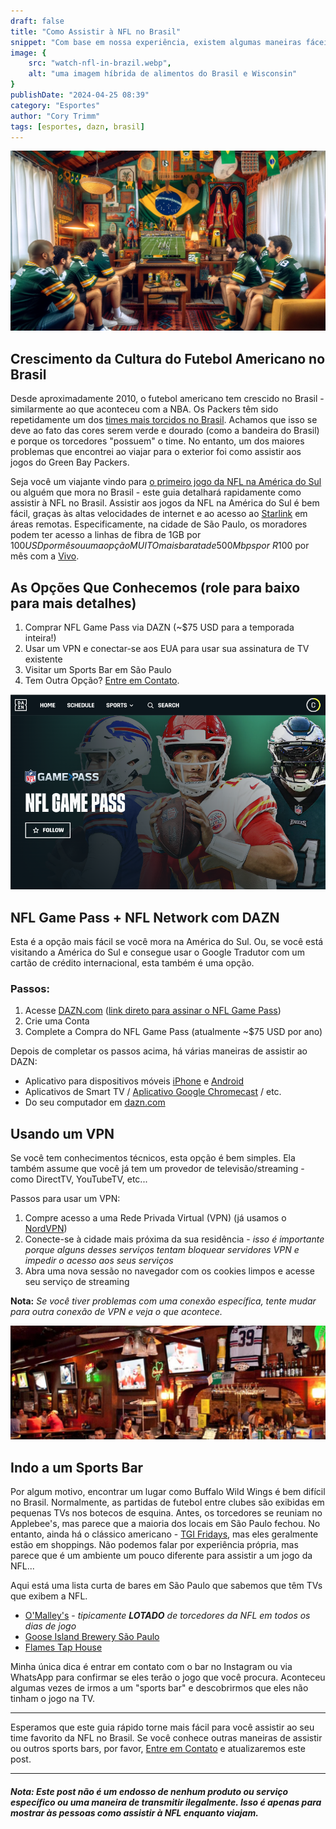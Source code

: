 ```yaml
---
draft: false
title: "Como Assistir à NFL no Brasil"
snippet: "Com base em nossa experiência, existem algumas maneiras fáceis de assistir aos jogos da NFL enquanto visita o Brasil."
image: {
    src: "watch-nfl-in-brazil.webp",
    alt: "uma imagem híbrida de alimentos do Brasil e Wisconsin"
}
publishDate: "2024-04-25 08:39"
category: "Esportes"
author: "Cory Trimm"
tags: [esportes, dazn, brasil]
---
```


![Foto de um conjunto de torcedores assistindo à NFL dentro de uma casa bem brasileira gerada por IA](../../../assets/watch-nfl-in-brazil.webp)

## Crescimento da Cultura do Futebol Americano no Brasil
Desde aproximadamente 2010, o futebol americano tem crescido no Brasil - similarmente ao que aconteceu com a NBA. Os Packers têm sido repetidamente um dos [times mais torcidos no Brasil](https://www.reddit.com/media?url=https%3A%2F%2Fi.redd.it%2F2x3s4o1xme7b1.jpg). Achamos que isso se deve ao fato das cores serem verde e dourado (como a bandeira do Brasil) e porque os torcedores "possuem" o time. No entanto, um dos maiores problemas que encontrei ao viajar para o exterior foi como assistir aos jogos do Green Bay Packers.

Seja você um viajante vindo para [o primeiro jogo da NFL na América do Sul](https://www.nfl.com/news/brazil-to-host-first-ever-nfl-regular-season-game-in-south-america-in-2024) ou alguém que mora no Brasil - este guia detalhará rapidamente como assistir à NFL no Brasil. Assistir aos jogos da NFL na América do Sul é bem fácil, graças às altas velocidades de internet e ao acesso ao [Starlink](https://www.starlink.com/) em áreas remotas. Especificamente, na cidade de São Paulo, os moradores podem ter acesso a linhas de fibra de 1GB por $100 USD por mês ou uma opção MUITO mais barata de 500 Mbps por ~R$100 por mês com a [Vivo](https://internet.vivo.com.br/ofertas/fibra/).

## As Opções Que Conhecemos (role para baixo para mais detalhes)
1. Comprar NFL Game Pass via DAZN (~$75 USD para a temporada inteira!)
2. Usar um VPN e conectar-se aos EUA para usar sua assinatura de TV existente
3. Visitar um Sports Bar em São Paulo
4. Tem Outra Opção? [Entre em Contato](/contact/).

<!-- ![imagem cortesia da NFL Brasil detalhando a porcentagem da população que gosta de cada time da NFL](../src/assets/nfl-brasil-team-fans.png)
_Imagem cortesia da [NFL Brasil](https://instagram.com/nflbrasil) (fonte: [Reddit](https://www.reddit.com/r/GreenBayPackers/comments/14fdmhw/the_packers_are_the_most_popular_nfl_team_in/))_ -->

![Captura de tela do NFL Gamepass no DAZN](../../../assets/nfl-game-pass-screenshot.png)

## NFL Game Pass + NFL Network com DAZN

Esta é a opção mais fácil se você mora na América do Sul. Ou, se você está visitando a América do Sul e consegue usar o Google Tradutor com um cartão de crédito internacional, esta também é uma opção.

### Passos:
1. Acesse [DAZN.com](https://dazn.com) ([link direto para assinar o NFL Game Pass](https://www.dazn.com/en-BR/account/content/NFL/signup))
1. Crie uma Conta
1. Complete a Compra do NFL Game Pass (atualmente ~$75 USD por ano)

Depois de completar os passos acima, há várias maneiras de assistir ao DAZN:
- Aplicativo para dispositivos móveis [iPhone](https://apps.apple.com/gb/app/dazn-stream-live-sports/id1129523589) e [Android](https://play.google.com/store/apps/details?id=com.dazn&hl=en_US&gl=US)
- Aplicativos de Smart TV / [Aplicativo Google Chromecast](https://www.dazn.com/en-CA/help/articles/how-to-watch-dazn-on-chromecast-ca) / etc.
- Do seu computador em [dazn.com](https://dazn.com)

## Usando um VPN

Se você tem conhecimentos técnicos, esta opção é bem simples. Ela também assume que você já tem um provedor de televisão/streaming - como DirectTV, YouTubeTV, etc...

Passos para usar um VPN:
1. Compre acesso a uma Rede Privada Virtual (VPN) (já usamos o [NordVPN](https://nordvpn.com/))
1. Conecte-se à cidade mais próxima da sua residência - _isso é importante porque alguns desses serviços tentam bloquear servidores VPN e impedir o acesso aos seus serviços_
1. Abra uma nova sessão no navegador com os cookies limpos e acesse seu serviço de streaming

__Nota:__ _Se você tiver problemas com uma conexão específica, tente mudar para outra conexão de VPN e veja o que acontece._

![o interior do O'Malley's Irish Pub](../../../assets/omalleys-interior.png)

## Indo a um Sports Bar
Por algum motivo, encontrar um lugar como Buffalo Wild Wings é bem difícil no Brasil. Normalmente, as partidas de futebol entre clubes são exibidas em pequenas TVs nos botecos de esquina. Antes, os torcedores se reuniam no Applebee's, mas parece que a maioria dos locais em São Paulo fechou. No entanto, ainda há o clássico americano - [TGI Fridays](https://www.google.com/maps/search/TGI+Fridays/@-23.6011142,-46.6829626,14z/data=!3m1!4b1?entry=ttu), mas eles geralmente estão em shoppings. Não podemos falar por experiência própria, mas parece que é um ambiente um pouco diferente para assistir a um jogo da NFL...

Aqui está uma lista curta de bares em São Paulo que sabemos que têm TVs que exibem a NFL.

- [O'Malley's](https://www.omalleysbar.net/) - _tipicamente __LOTADO__ de torcedores da NFL em todos os dias de jogo_
- [Goose Island Brewery São Paulo](https://www.instagram.com/gooseislandsp/)
- [Flames Tap House](https://www.instagram.com/flamestaphouse/)

Minha única dica é entrar em contato com o bar no Instagram ou via WhatsApp para confirmar se eles terão o jogo que você procura. Aconteceu algumas vezes de irmos a um "sports bar" e descobrirmos que eles não tinham o jogo na TV.

---
Esperamos que este guia rápido torne mais fácil para você assistir ao seu time favorito da NFL no Brasil. Se você conhece outras maneiras de assistir ou outros sports bars, por favor, [Entre em Contato](/contact/) e atualizaremos este post.

---
#### _Nota: Este post não é um endosso de nenhum produto ou serviço específico ou uma maneira de transmitir ilegalmente. Isso é apenas para mostrar às pessoas como assistir à NFL enquanto viajam._

